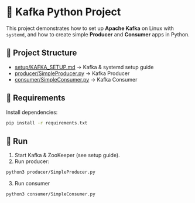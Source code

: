 # 🚀 Kafka Python Project

This project demonstrates how to set up **Apache Kafka** on Linux with `systemd`, 
and how to create simple **Producer** and **Consumer** apps in Python.

## 📑 Project Structure
- [setup/KAFKA_SETUP.md](setup/KAFKA_SETUP.md) → Kafka & systemd setup guide
- [producer/SimpleProducer.py](producer/SimpleProducer.py) → Kafka Producer
- [consumer/SimpleConsumer.py](consumer/SimpleConsumer.py) → Kafka Consumer

## 🔧 Requirements
Install dependencies:
```bash
pip install -r requirements.txt
```
## 🚀 Run
1. Start Kafka & ZooKeeper (see setup guide).
2. Run producer:
```bash
python3 producer/SimpleProducer.py
```
3. Run consumer
```bash
python3 consumer/SimpleConsumer.py
```
